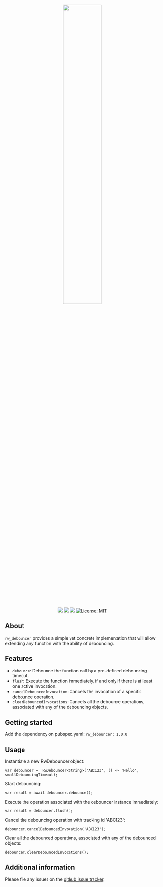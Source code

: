 <p align="center">
<img src="https://github.com/gbrandtio/rw-debouncer/assets/72696535/d43014b6-43ec-4744-a6c1-8af6d4ccf28b" style="width: 50%;"/>
</p>
<p align="center">
  <img src="https://github.com/gbrandtio/rw-git/actions/workflows/dart.yml/badge.svg"/>
  <img src="https://github.com/gbrandtio/rw-git/actions/workflows/coverage.yml/badge.svg"/>
  <a href="https://codecov.io/gh/gbrandtio/rw-git" ><img src="https://codecov.io/gh/gbrandtio/rw-debouncer/branch/main/graph/badge.svg?token=ETZPSI51EH"/></a>
  <a href="https://opensource.org/licenses/MIT"><img src="https://img.shields.io/badge/license-MIT-purple.svg" alt="License: MIT"></a>
</p>

## About

`rw_debouncer` provides a simple yet concrete implementation that will allow extending any function
with the ability of debouncing.

## Features

- `debounce`: Debounce the function call by a pre-defined debouncing timeout.
- `flush`: Execute the function immediately, if and only if there is at least one active invocation.
- `cancelDebouncedInvocation`: Cancels the invocation of a specific debounce operation.
- `clearDebouncedInvocations`: Cancels all the debounce operations, associated with any of the debouncing objects.

## Getting started

Add the dependency on pubspec.yaml:
`rw_debouncer: 1.0.0`

## Usage
Instantiate a new RwDebouncer object:
```
var debouncer =  RwDebouncer<String>('ABC123', () => 'Hello', smallDebouncingTimeout);
```
Start debouncing:
```
var result = await debouncer.debounce();
```

Execute the operation associated with the debouncer instance immediately:
```
var result = debouncer.flush();
```
Cancel the debouncing operation with tracking id 'ABC123':
```
debouncer.cancelDebouncedInvocation('ABC123');
```
Clear all the debounced operations, associated with any of the debounced objects:
```
debouncer.clearDebouncedInvocations();
```

## Additional information

Please file any issues on the [github issue tracker](https://github.com/gbrandtio/rw-debouncer/issues).
